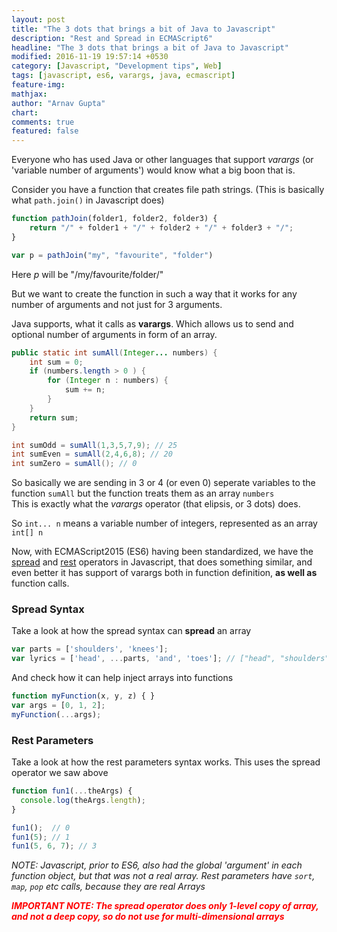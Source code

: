 ```yaml
---
layout: post
title: "The 3 dots that brings a bit of Java to Javascript"
description: "Rest and Spread in ECMAScript6"
headline: "The 3 dots that brings a bit of Java to Javascript"
modified: 2016-11-19 19:57:14 +0530
category: [Javascript, "Development tips", Web]
tags: [javascript, es6, varargs, java, ecmascript]
feature-img: 
mathjax: 
author: "Arnav Gupta"
chart: 
comments: true
featured: false
---
```


Everyone who has used Java or other languages that support _varargs_ (or 'variable number of arguments')
would know what a big boon that is. 

Consider you have a function that creates file path strings. (This is basically what `path.join()` in Javascript does)

```javascript
function pathJoin(folder1, folder2, folder3) {
    return "/" + folder1 + "/" + folder2 + "/" + folder3 + "/";
}

var p = pathJoin("my", "favourite", "folder")
```
Here _p_ will be "/my/favourite/folder/"

But we want to create the function in such a way that it works for any number of arguments
and not just for 3 arguments.

Java supports, what it calls as **varargs**. Which allows us to send
and optional number of arguments in form of an array. 


```java
public static int sumAll(Integer... numbers) {
    int sum = 0;
    if (numbers.length > 0 ) {
        for (Integer n : numbers) {
            sum += n;
        }
    }
    return sum;
}

int sumOdd = sumAll(1,3,5,7,9); // 25
int sumEven = sumAll(2,4,6,8); // 20
int sumZero = sumAll(); // 0
```

So basically we are sending in 3 or 4 (or even 0) seperate variables to the function `sumAll`
but the function treats them as an array `numbers`  
This is exactly what the _varargs_ operator (that elipsis, or 3 dots) does.  

So `int... n` means a variable number of integers, represented as an array `int[] n`

Now, with ECMAScript2015 (ES6) having been standardized, we have the
[spread](https://developer.mozilla.org/en/docs/Web/JavaScript/Reference/Operators/Spread_operator)
and [rest](https://developer.mozilla.org/en-US/docs/Web/JavaScript/Reference/Functions/rest_parameters)
operators in Javascript, that does something similar, and even better
it has support of varargs both in function definition, **as well as** function calls.

### Spread Syntax
Take a look at how the spread syntax can **spread** an array

```javascript
var parts = ['shoulders', 'knees'];
var lyrics = ['head', ...parts, 'and', 'toes']; // ["head", "shoulders", "knees", "and", "toes"]
```

And check how it can help inject arrays into functions 

```javascript
function myFunction(x, y, z) { }
var args = [0, 1, 2];
myFunction(...args);
```


### Rest Parameters
Take a look at how the rest parameters syntax works. This uses the spread operator we saw above

```javascript
function fun1(...theArgs) {
  console.log(theArgs.length);
}

fun1();  // 0
fun1(5); // 1
fun1(5, 6, 7); // 3
```

_NOTE: Javascript, prior to ES6, also had the global 'argument' in each function object, but that was not a real array. Rest parameters have `sort`, `map`, `pop` etc calls, because they are real Arrays_

<i><b> <span style="color: red"> IMPORTANT NOTE: The spread operator does only 1-level copy of array, and not a deep copy, so do not use for multi-dimensional arrays</span> </b></i>
